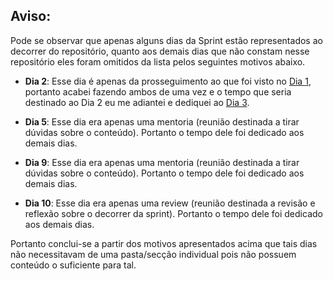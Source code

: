 ## Aviso:

Pode se observar que apenas alguns dias da Sprint estão representados ao decorrer do repositório, quanto aos demais dias que não constam nesse repositório eles foram omitidos da lista pelos seguintes motivos abaixo.

- **Dia 2**: Esse dia é apenas da prosseguimento ao que foi visto no [Dia 1](https://github.com/Gabriel-Simas/PB_Sprint-5_-Gabriel_Roberto-_Compass/tree/develop/Dia%201%20-%20Mapas%20Mentais%20e%20escrita%20de%20Gherkin), portanto acabei fazendo ambos de uma vez e o tempo que seria destinado ao Dia 2 eu me adiantei e dediquei ao [Dia 3]().

- **Dia 5**: Esse dia era apenas uma mentoria (reunião destinada a tirar dúvidas sobre o conteúdo). Portanto o tempo dele foi dedicado aos demais dias.

- **Dia 9**: Esse dia era apenas uma mentoria (reunião destinada a tirar dúvidas sobre o conteúdo). Portanto o tempo dele foi dedicado aos demais dias.

- **Dia 10**: Esse dia era apenas uma review (reunião destinada a revisão e reflexão sobre o decorrer da sprint). Portanto o tempo dele foi dedicado aos demais dias.

Portanto conclui-se a partir dos motivos apresentados acima que tais dias não necessitavam de uma pasta/secção individual pois não possuem conteúdo o suficiente para tal.
